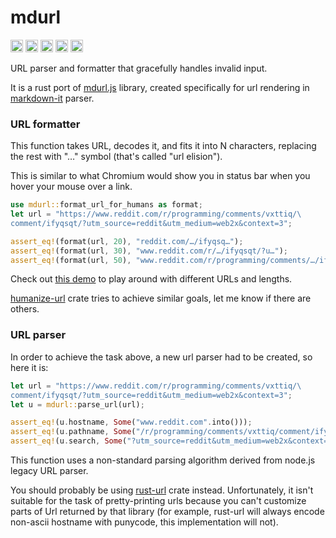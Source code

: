 # mdurl

[<img alt="web demo" src="https://img.shields.io/badge/demo-8da0cb?style=for-the-badge&labelColor=555555&logo=webpack&logoColor=white" height="20">](https://rlidwka.github.io/mdurl.rs/)
[<img alt="github" src="https://img.shields.io/badge/github-8da0cb?style=for-the-badge&labelColor=555555&logo=github" height="20">](https://github.com/rlidwka/mdurl.rs)
[<img alt="docs.rs" src="https://img.shields.io/badge/docs-8da0cb?style=for-the-badge&labelColor=555555&logo=docs.rs" height="20">](https://docs.rs/mdurl)
[<img alt="crates.io" src="https://img.shields.io/crates/v/mdurl.svg?style=for-the-badge&color=fc8d62&logo=rust" height="20">](https://crates.io/crates/mdurl)
[<img alt="coverage" src="https://img.shields.io/codecov/c/github/rlidwka/mdurl.rs?style=for-the-badge" height="20">](https://app.codecov.io/gh/rlidwka/mdurl.rs)

URL parser and formatter that gracefully handles invalid input.

It is a rust port of [mdurl.js](https://github.com/markdown-it/mdurl) library, created specifically
for url rendering in [markdown-it](https://github.com/rlidwka/markdown-it.rs) parser.

### URL formatter

This function takes URL, decodes it, and fits it into N characters, replacing the rest with
"…" symbol (that's called "url elision").

This is similar to what Chromium would show you in status bar when you hover your mouse over a link.

```rust
use mdurl::format_url_for_humans as format;
let url = "https://www.reddit.com/r/programming/comments/vxttiq/\
comment/ifyqsqt/?utm_source=reddit&utm_medium=web2x&context=3";

assert_eq!(format(url, 20), "reddit.com/…/ifyqsq…");
assert_eq!(format(url, 30), "www.reddit.com/r/…/ifyqsqt/?u…");
assert_eq!(format(url, 50), "www.reddit.com/r/programming/comments/…/ifyqsqt/?…");
```

Check out [this demo](https://rlidwka.github.io/mdurl.rs/) to play around with different URLs
and lengths.

[humanize-url](https://crates.io/crates/humanize-url) crate tries to achieve similar goals,
let me know if there are others.

### URL parser

In order to achieve the task above, a new url parser had to be created, so here it is:

```rust
let url = "https://www.reddit.com/r/programming/comments/vxttiq/\
comment/ifyqsqt/?utm_source=reddit&utm_medium=web2x&context=3";
let u = mdurl::parse_url(url);

assert_eq!(u.hostname, Some("www.reddit.com".into()));
assert_eq!(u.pathname, Some("/r/programming/comments/vxttiq/comment/ifyqsqt/".into()));
assert_eq!(u.search, Some("?utm_source=reddit&utm_medium=web2x&context=3".into()));
```

This function uses a non-standard parsing algorithm derived from node.js legacy URL parser.

You should probably be using [rust-url](https://crates.io/crates/url) crate instead.
Unfortunately, it isn't suitable for the task of pretty-printing urls because
you can't customize parts of Url returned by that library (for example, rust-url
will always encode non-ascii hostname with punycode, this implementation will not).
